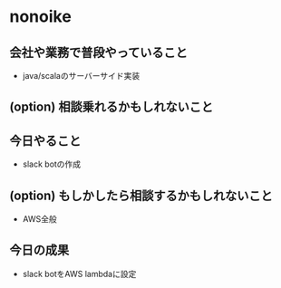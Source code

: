 # nonoike

## 会社や業務で普段やっていること
- java/scalaのサーバーサイド実装

## (option) 相談乗れるかもしれないこと

## 今日やること
- slack botの作成

## (option) もしかしたら相談するかもしれないこと
- AWS全般

## 今日の成果
- slack botをAWS lambdaに設定
